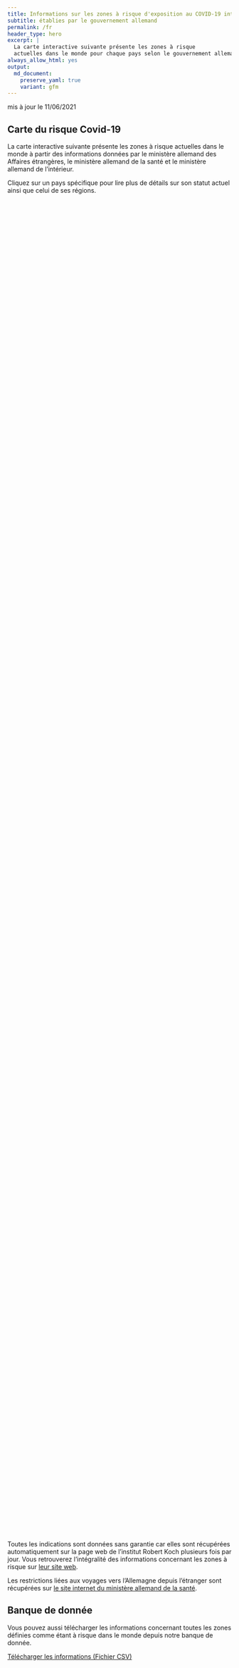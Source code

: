 ```yaml
---
title: Informations sur les zones à risque d'exposition au COVID-19 internationales
subtitle: établies par le gouvernement allemand
permalink: /fr
header_type: hero
excerpt: |
  La carte interactive suivante présente les zones à risque
  actuelles dans le monde pour chaque pays selon le gouvernement allemand.
always_allow_html: yes
output: 
  md_document:
    preserve_yaml: true
    variant: gfm
---
```


<!-- Modify _R/index_fr.Rmd file instead -->

<p class="text-right font-weight-bold">

mis à jour le 11/06/2021

</p>

## Carte du risque Covid-19

La carte interactive suivante présente les zones à risque actuelles dans
le monde à partir des informations données par le ministère allemand des
Affaires étrangères, le ministère allemand de la santé et le ministère
allemand de l’intérieur.

<!--more-->

Cliquez sur un pays spécifique pour lire plus de détails sur son statut
actuel ainsi que celui de ses régions.


<div id="leaflet" style="width:100%;height:75vh;" class="leaflet html-widget"></div>
<script src="https://corona-atlas.de/assets/data/locale_fr.js"></script> 
<script src="https://corona-atlas.de/assets/js/map.js"></script>

Toutes les indications sont données sans garantie car elles sont
récupérées automatiquement sur la page web de l’institut Robert Koch
plusieurs fois par jour. Vous retrouverez l’intégralité des informations
concernant les zones à risque sur [leur site
web](https://rki.de/risikogebiete).

Les restrictions liées aux voyages vers l’Allemagne depuis l’étranger
sont récupérées sur [le site internet du ministère allemand de la
santé](https://www.bundesgesundheitsministerium.de/coronavirus-infos-reisende).

## Banque de donnée

Vous pouvez aussi télécharger les informations concernant toutes les
zones définies comme étant à risque dans le monde depuis notre banque de
donnée.

<div id="reactable" class="reactable html-widget" style="width:auto;height:auto;"></div>
<script type="application/json" data-for="reactable">{"x":{"tag":{"name":"Reactable","attribs":{"data":{"Pays/Région":["Afghanistan","Angola","Albanie","Andorre","Émirats arabes unis","Argentine","Arménie","Antigua-et-Barbuda","Australie","Autriche","Azerbaïdjan","Burundi","Belgique","Bénin","Burkina Faso","Bangladesh","Bulgarie","Bahreïn","Bahamas","Bosnie-Herzégovine","Bélarus","Belize","Bolivie","Brésil","Barbade","Brunei","Bhoutan","Botswana","République Centrafricaine","Canada","Suisse","Chili","Chine","Côte d'Ivoire","Cameroun","République démocratique du Congo","Congo","Colombie","Comores","Cap-Vert","Costa Rica","Cuba","Chypre","Tchéquie","Allemagne","Djibouti","Dominique","Danemark","République Dominicaine","Algérie","Équateur","Égypte","Érythrée","Espagne","Estonie","Éthiopie","Finlande","Fidji","France","Micronésie","Gabon","Royaume-Uni","Géorgie","Ghana","Guinée","Gambie","Guinée-Bissau","Guinée Équatoriale","Grèce","Grenade","Guatemala","Guyana","Hong-Kong","Honduras","Croatie","Haïti","Hongrie","Indonésie","Inde","Irlande","Iran","Irak","Islande","Israël","Italie","Jamaïque","Jordanie","Japon","Kazakhstan","Kenya","Kirghizistan","Cambodge","Kiribati","Saint-Kitts-et-Nevis","Corée du Sud","Koweït","Laos","Liban","Libéria","Libye","Sainte-Lucie","Liechtenstein","Sri Lanka","Lesotho","Lituanie","Luxembourg","Lettonie","Maroc","Monaco","Moldavie","Madagascar","Maldives","Mexique","Îles Marshall","Macédoine du Nord","Mali","Malte","Myanmar/Burma","Monténégro","Mongolie","Mozambique","Mauritanie","Maurice","Malawi","Malaisie","Namibie","Niger","Nigeria","Nicaragua","Nioue","Pays-Bas","Norvège","Népal","Nauru","Nouvelle-Zélande","Oman","Pakistan","Panama","Pérou","Philippines","Palaos","Papouasie-Nouvelle-Guinée","Pologne","Corée du Nord","Portugal","Paraguay","Palestine","Qatar","Roumanie","Russie","Rwanda","Arabie saoudite","Soudan","Sénégal","Singapour","Îles Salomon","Sierra Leone","El Salvador","San Marin","Somalie","Serbie","Soudan du Sud","Sao Tomé-et-Principe","Surinam","Slovaquie","Slovénie","Suède","Eswatini","Seychelles","Syrie","Tchad","Togo","Thaïlande","Tadjikistan","Turkménistan","Timor-Leste","Tonga","Trinité-et-Tobago","Tunisie","Turquie","Tuvalu","République unie de Tanzanie","Ouganda","Ukraine","Uruguay","États-Unis","Ouzbékistan","Vatican","Saint-Vincent-et-les-Grenadines","Vénézuela","Vietnam","Vanuatu","Samoa","Kosovo","Yémen","Afrique du Sud","Zambie","Zimbabwe"],"Niveau de risque":["Zone à risque","Zone à risque","Zone sans risque","Zone à risque","Zone à risque","Zone à forte incidence","Zone sans risque","Zone sans risque","Zone sans risque","Zone sans risque","Zone sans risque","Zone à risque","Zone à risque","Zone à risque","Zone à risque","Zone à risque","Zone sans risque","Zone à forte incidence","Zone à risque","Zone sans risque","Zone à risque","Zone à risque","Zone à forte incidence","Zone de variantes du virus","Zone sans risque","Zone sans risque","Zone à risque","Zone de variantes du virus","Zone à risque","Zone sans risque","Zone à risque (partiel)","Zone à forte incidence","Zone sans risque","Zone à risque","Zone à risque","Zone à risque","Zone à risque","Zone à forte incidence","Zone à risque","Zone à forte incidence","Zone à forte incidence","Zone à risque","Zone sans risque","Zone sans risque",null,"Zone à risque","Zone sans risque","Zone à risque (partiel)","Zone à risque","Zone à risque","Zone à forte incidence","Zone à forte incidence","Zone à risque","Zone à risque (partiel)","Zone à risque","Zone à risque","Zone sans risque","Zone sans risque","Zone à risque (partiel)","Zone sans risque","Zone à risque","Zone de variantes du virus","Zone à risque","Zone à risque","Zone à risque","Zone à risque","Zone à risque","Zone à risque","Zone à risque (partiel)","Zone sans risque","Zone à risque","Zone à risque","Zone sans risque","Zone à risque","Zone à risque (partiel)","Zone à risque","Zone sans risque","Zone à risque","Zone de variantes du virus","Zone à risque (partiel)","Zone à forte incidence","Zone à risque","Zone sans risque","Zone sans risque","Zone sans risque","Zone sans risque","Zone à risque","Zone sans risque","Zone à risque","Zone à risque","Zone à risque","Zone sans risque","Zone sans risque","Zone sans risque","Zone sans risque","Zone à forte incidence","Zone sans risque","Zone sans risque","Zone à risque","Zone à risque","Zone à risque","Zone sans risque","Zone à forte incidence","Zone de variantes du virus","Zone à risque","Zone à risque","Zone à risque","Zone à risque","Zone sans risque","Zone sans risque","Zone à risque","Zone à forte incidence","Zone à risque","Zone sans risque","Zone sans risque","Zone à risque","Zone sans risque","Zone sans risque","Zone sans risque","Zone à forte incidence","Zone de variantes du virus","Zone à risque","Zone sans risque","Zone de variantes du virus","Zone à forte incidence","Zone à forte incidence","Zone à risque","Zone à risque","Zone à risque","Zone sans risque","Zone à risque (partiel)","Zone à risque (partiel)","Zone de variantes du virus","Zone sans risque","Zone sans risque","Zone à risque","Zone à risque","Zone à risque","Zone à forte incidence","Zone à risque","Zone sans risque","Zone à risque","Zone sans risque","Zone à risque","Zone à risque (partiel)","Zone à forte incidence","Zone à risque","Zone à risque","Zone sans risque","Zone à risque","Zone sans risque","Zone à risque","Zone à forte incidence","Zone à risque","Zone sans risque","Zone sans risque","Zone à risque","Zone à risque","Zone sans risque","Zone à risque","Zone sans risque","Zone à risque","Zone sans risque","Zone à forte incidence","Zone sans risque","Zone à risque","Zone à risque","Zone de variantes du virus","Zone à forte incidence","Zone à forte incidence","Zone à risque","Zone à risque","Zone sans risque","Zone à risque","Zone à risque","Zone à risque","Zone sans risque","Zone à forte incidence","Zone à forte incidence","Zone à risque","Zone sans risque","Zone à forte incidence","Zone sans risque","Zone sans risque","Zone de variantes du virus","Zone sans risque","Zone à risque","Zone sans risque","Zone sans risque","Zone à risque","Zone sans risque","Zone sans risque","Zone sans risque","Zone sans risque","Zone à risque","Zone de variantes du virus","Zone de variantes du virus","Zone de variantes du virus"],"Détails":["depuis le 21/02/2021","depuis le 15/06/2020",null,"depuis le 23/05/2021","depuis le 18/04/2021","depuis le 18/04/2021",null,null,null,null,null,"depuis le 15/06/2020","depuis le 30/09/2020","depuis le 15/06/2020","depuis le 15/06/2020","depuis le 15/06/2020",null,"depuis le 14/02/2021","depuis le 25/04/2021",null,"depuis le 15/06/2020","depuis le 15/06/2020","depuis le 24/01/2021","depuis le 19/01/2021",null,null,"depuis le 15/06/2020","depuis le 07/02/2021","depuis le 15/06/2020",null,"depuis le 24/10/2020. Les régions suivantes sont exclues: -Aargau; -Basel-Land; -Basel-Stadt; -Graubünden; -Solothurn; -Tessin; -Zug; -Zürich","depuis le 03/04/2021",null,"depuis le 15/06/2020","depuis le 15/06/2020","depuis le 15/06/2020","depuis le 15/06/2020","depuis le 24/01/2021","depuis le 15/06/2020","depuis le 25/04/2021","depuis le 09/05/2021","depuis le 28/02/2021",null,null,null,"depuis le 15/06/2020",null,"depuis le 28/03/2021. Les régions suivantes sont exclues: -Faroes; -Groënland","depuis le 30/05/2021","depuis le 15/06/2020","depuis le 31/01/2021","depuis le 24/01/2021","depuis le 15/06/2020","depuis le 14/08/2020. Le niveau de risque concerne les régions suivantes: -Andalousie, depuis le 14/08/2020; -Aragon, depuis le 31/07/2020; -Pays Basque, depuis le 14/08/2020; -Ceuta, depuis le 13/06/2021; -Castille-et-León, depuis le 14/08/2020; -Catalogne, depuis le 31/07/2020; -La Rioja, depuis le 03/04/2021; -Madrid, depuis le 14/08/2020; -Melilla, depuis le 14/08/2020; -Navarre, depuis le 31/07/2020","depuis le 16/05/2021","depuis le 15/06/2020",null,null,"depuis le 23/05/2021. Les régions suivantes sont exclues: -La Corse; -Mayotte; -Nouvelle-Calédonie; -Polynesien; -Saint-Pierre et Miquelon; -Wallis et Futuna",null,"depuis le 15/06/2020","depuis le 23/05/2021","depuis le 13/06/2021","depuis le 15/06/2020","depuis le 15/06/2020","depuis le 15/06/2020","depuis le 15/06/2020","depuis le 15/06/2020","depuis le 07/03/2021",null,"depuis le 15/06/2020","depuis le 15/06/2020",null,"depuis le 15/06/2020","depuis le 23/05/2021. Le niveau de risque concerne les régions suivantes: -Medimurje, depuis le 23/05/2021; -Varazdin, depuis le 23/05/2021","depuis le 15/06/2020",null,"depuis le 15/06/2020","depuis le 26/04/2021","depuis le 21/03/2021. Le niveau de risque concerne les régions suivantes: -Border, depuis le 21/03/2021; -Dublin, depuis le 21/03/2021; -Mid-East, depuis le 21/03/2021","depuis le 24/01/2021","depuis le 15/06/2020",null,null,null,null,"depuis le 16/05/2021",null,"depuis le 15/06/2020","depuis le 15/06/2020","depuis le 15/06/2020",null,null,null,null,"depuis le 21/03/2021",null,null,"depuis le 15/06/2020","depuis le 15/06/2020","depuis le 23/05/2021",null,"depuis le 13/06/2021","depuis le 31/01/2021","depuis le 06/06/2021","depuis le 25/09/2020","depuis le 11/04/2021","depuis le 15/06/2020",null,null,"depuis le 15/06/2020","depuis le 09/05/2021","depuis le 13/06/2021",null,null,"depuis le 15/06/2020",null,null,null,"depuis le 13/06/2021","depuis le 07/02/2021","depuis le 15/06/2020",null,"depuis le 07/02/2021","depuis le 13/06/2021","depuis le 13/06/2021","depuis le 15/06/2020","depuis le 15/06/2020","depuis le 15/06/2020",null,"depuis le 30/05/2021. Les régions suivantes sont exclues: -Bonaire; -Curaçao; -Sint Eustatius et Saba","depuis le 08/11/2020. Le niveau de risque concerne les régions suivantes: -Agder, depuis le 02/05/2021; -Oslo, depuis le 08/11/2020; -Troms og Finnmark, depuis le 06/06/2021; -Trøndelag, depuis le 06/06/2021; -Vestfold og Telemark, depuis le 09/05/2021","depuis le 16/05/2021",null,null,"depuis le 23/05/2021","depuis le 15/06/2020","depuis le 28/02/2021","depuis le 03/04/2021","depuis le 15/06/2020",null,"depuis le 17/06/2020",null,"depuis le 15/06/2020","depuis le 18/04/2021. Le niveau de risque concerne les régions suivantes: -Azores, depuis le 18/04/2021; -Lissabon, depuis le 13/06/2021","depuis le 21/03/2021","depuis le 16/05/2021","depuis le 13/06/2021",null,"depuis le 15/06/2020",null,"depuis le 15/06/2020","depuis le 31/01/2021","depuis le 15/06/2020",null,null,"depuis le 15/06/2020","depuis le 15/06/2020",null,"depuis le 15/06/2020",null,"depuis le 15/06/2020",null,"depuis le 23/05/2021",null,"depuis le 23/05/2021","depuis le 06/06/2021","depuis le 31/01/2021","depuis le 14/02/2021","depuis le 31/01/2021","depuis le 15/06/2020","depuis le 15/06/2020",null,"depuis le 15/06/2020","depuis le 17/06/2020","depuis le 17/06/2020",null,"depuis le 23/05/2021","depuis le 25/04/2021","depuis le 06/06/2021",null,"depuis le 14/03/2021",null,null,"depuis le 06/06/2021",null,"depuis le 15/06/2020",null,null,"depuis le 15/06/2020",null,null,null,null,"depuis le 15/06/2020","depuis le 13/01/2021","depuis le 07/02/2021","depuis le 07/02/2021"]},"columns":[{"accessor":"Pays/Région","name":"Pays/Région","type":"character"},{"accessor":"Niveau de risque","name":"Niveau de risque","type":"character"},{"accessor":"Détails","name":"Détails","type":"character"}],"filterable":true,"searchable":true,"defaultPageSize":10,"showPageSizeOptions":true,"pageSizeOptions":[10,25,50,100],"paginationType":"jump","showPageInfo":true,"minRows":1,"striped":true,"dataKey":"f3f5af7fcf3a787c36e75dd19acdb656","key":"f3f5af7fcf3a787c36e75dd19acdb656"},"children":[]},"class":"reactR_markup"},"evals":[],"jsHooks":[]}</script>

<p class="text-center my-5">

<a href="assets/dist/db_countries_risk_fr.csv" class="btn btn-primary">Télécharger
les informations (Fichier CSV)</a>

</p>
